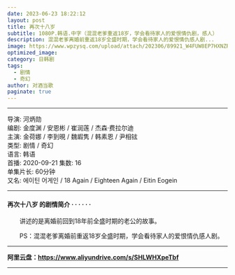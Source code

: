 ```yaml
---
date: 2023-06-23 18:22:12
layout: post
title: 再次十八岁
subtitle: 1080P.韩语.中字（混混老爹重返18岁，学会看待家人的爱恨情仇剧，感人）
description: 混混老爹离婚前重返18岁全盛时期，学会看待家人的爱恨情仇感人剧...
image: https://www.wpzysq.com/upload/attach/202306/89921_W4FUW8EP7HXNZRU.png
optimized_image: 
category: 日韩剧
tags:
  - 剧情
  - 奇幻
author: 对酒当歌
paginate: true
---
```


---

导演: 河炳勋  
编剧: 金度渊 / 安恩彬 / 崔润莲 / 杰森·费拉尔迪  
主演: 金荷娜 / 李到晛 / 魏嘏隽 / 韩素恩 / 尹相铉  
类型: 剧情 / 奇幻  
语言: 韩语  
首播: 2020-09-21
集数: 16  
单集片长: 60分钟  
又名: 에이틴 어게인 / 18 Again / Eighteen Again / Eitin Eogein  

---

#### 再次十八岁 的剧情简介 · · · · · ·

　　讲述的是离婚前回到18年前全盛时期的老公的故事。

　　PS：混混老爹离婚前重返18岁全盛时期，学会看待家人的爱恨情仇感人剧。

---

**阿里云盘：<https://www.aliyundrive.com/s/SHLWHXpeTbf>**

---

